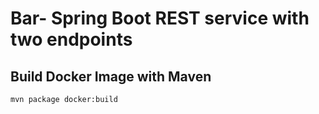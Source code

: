 # Bar- Spring Boot REST service with two endpoints

## Build Docker Image with Maven
`mvn package docker:build`
